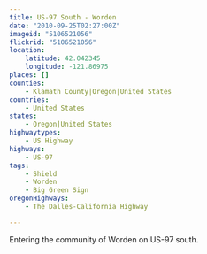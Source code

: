 ```yaml
---
title: US-97 South - Worden
date: "2010-09-25T02:27:00Z"
imageid: "5106521056"
flickrid: "5106521056"
location:
    latitude: 42.042345
    longitude: -121.86975
places: []
counties:
    - Klamath County|Oregon|United States
countries:
    - United States
states:
    - Oregon|United States
highwaytypes:
    - US Highway
highways:
    - US-97
tags:
    - Shield
    - Worden
    - Big Green Sign
oregonHighways:
    - The Dalles-California Highway

---
```

Entering the community of Worden on US-97 south.